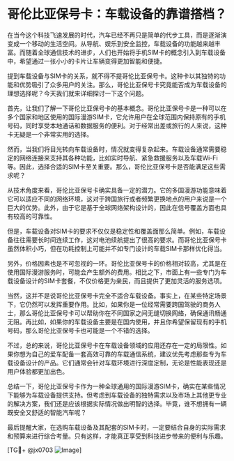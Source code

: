 # 哥伦比亚保号卡：车载设备的靠谱搭档？

在当今这个科技飞速发展的时代，汽车已经不再只是简单的代步工具，而是逐渐演变成一个移动的生活空间。从导航、娱乐到安全监控，车载设备的功能越来越丰富。而随着全球通信技术的进步，人们也开始将手机SIM卡的概念引入到车载设备中，希望通过一张小小的卡片让车辆变得更加智能和便捷。

提到车载设备与SIM卡的关系，就不得不提哥伦比亚保号卡。这种卡以其独特的功能和优势吸引了众多用户的关注。那么，哥伦比亚保号卡究竟能否成为车载设备的理想选择呢？今天我们就来详细探讨一下这个问题。

首先，让我们了解一下哥伦比亚保号卡的基本概念。哥伦比亚保号卡是一种可以在多个国家和地区使用的国际漫游SIM卡，它允许用户在全球范围内保持原有的手机号码，同时享受本地通话和数据服务的便利。对于经常出差或旅行的人来说，这种卡无疑是一个非常实用的选择。

然而，当我们将目光转向车载设备时，情况就变得复杂起来。车载设备通常需要稳定的网络连接来支持其各种功能，比如实时导航、紧急救援服务以及车载Wi-Fi等。因此，选择合适的SIM卡至关重要。那么，哥伦比亚保号卡是否能满足这些需求呢？

从技术角度来看，哥伦比亚保号卡确实具备一定的潜力。它的多国漫游功能意味着它可以适应不同的网络环境，这对于跨国旅行或者频繁更换地点的用户来说是一个巨大的优势。此外，由于它是基于全球网络架构设计的，因此在信号覆盖方面也具有较高的可靠性。

但是，车载设备对SIM卡的要求不仅仅是稳定性和覆盖面那么简单。例如，车载设备往往需要长时间连续工作，这对电池续航提出了很高的要求。而哥伦比亚保号卡虽然体积小巧，但在功耗控制上可能并不如专门设计的车载SIM卡那样优化得当。

另外，价格因素也是不可忽视的一环。哥伦比亚保号卡的价格相对较高，尤其是在使用国际漫游服务时，可能会产生额外的费用。相比之下，市面上有一些专门为车载设备设计的SIM卡套餐，不仅价格更为亲民，而且提供了更加灵活的服务选项。

当然，这并不是说哥伦比亚保号卡完全不适合车载设备。事实上，在某些特定场景下，它仍然可以发挥重要作用。比如，如果你是一位经常需要跨国驾驶的商务人士，那么哥伦比亚保号卡可以帮助你在不同国家之间无缝切换网络，确保通讯畅通无阻。再比如，如果你的车载设备主要是在国内使用，并且你希望保留现有的手机号码，那么哥伦比亚保号卡也可能是一个不错的选择。

不过，总的来说，哥伦比亚保号卡在车载设备领域的应用还存在一定的局限性。如果你想为自己的爱车配备一套高效可靠的车载通信系统，建议优先考虑那些专为车载设备设计的产品。它们通常会针对车载环境进行深度定制，无论是性能表现还是用户体验都更加出色。

总结一下，哥伦比亚保号卡作为一种全球通用的国际漫游SIM卡，确实在某些情况下能够为车载设备提供支持。但考虑到车载设备的独特需求以及市场上其他更专业的解决方案，我们还是应该根据实际情况做出明智的选择。毕竟，谁不想拥有一辆既安全又舒适的智能汽车呢？

最后提醒大家，在选购车载设备及其配套的SIM卡时，一定要结合自身的实际需求和预算来进行综合考量。只有这样，才能真正享受到科技进步带来的便利与乐趣。

[TG💪+ @jx0703 ![Image](https://github.com/user-attachments/assets/dbca1d08-cadb-493c-b0ec-ad6f7a83f270)]